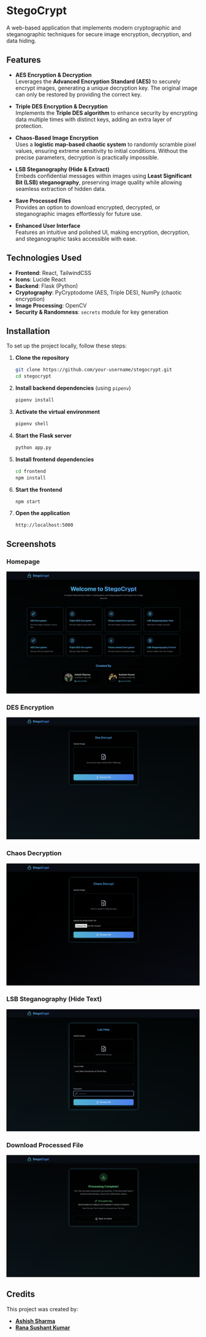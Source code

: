 # StegoCrypt  

A web-based application that implements modern cryptographic and steganographic techniques for secure image encryption, decryption, and data hiding.  

## Features  
 
- **AES Encryption & Decryption**  
  Leverages the **Advanced Encryption Standard (AES)** to securely encrypt images, generating a unique decryption key. The original image can only be restored by providing the correct key.  
 
- **Triple DES Encryption & Decryption**  
  Implements the **Triple DES algorithm** to enhance security by encrypting data multiple times with distinct keys, adding an extra layer of protection.  
 
- **Chaos-Based Image Encryption**  
  Uses a **logistic map-based chaotic system** to randomly scramble pixel values, ensuring extreme sensitivity to initial conditions. Without the precise parameters, decryption is practically impossible.  
 
- **LSB Steganography (Hide & Extract)**  
  Embeds confidential messages within images using **Least Significant Bit (LSB) steganography**, preserving image quality while allowing seamless extraction of hidden data.  
 
- **Save Processed Files**  
  Provides an option to download encrypted, decrypted, or steganographic images effortlessly for future use.  
 
- **Enhanced User Interface**  
  Features an intuitive and polished UI, making encryption, decryption, and steganographic tasks accessible with ease.


## Technologies Used  

- **Frontend**: React, TailwindCSS  
- **Icons**: Lucide React  
- **Backend**: Flask (Python)  
- **Cryptography**: PyCryptodome (AES, Triple DES), NumPy (chaotic encryption)  
- **Image Processing**: OpenCV  
- **Security & Randomness**: `secrets` module for key generation  

## Installation  

To set up the project locally, follow these steps:  

1. **Clone the repository**  
   ```bash
   git clone https://github.com/your-username/stegocrypt.git
   cd stegocrypt
   ```  

2. **Install backend dependencies** (using `pipenv`)  
   ```bash
   pipenv install
   ```  

3. **Activate the virtual environment**  
   ```bash
   pipenv shell
   ```  

4. **Start the Flask server**  
   ```bash
   python app.py
   ```  

5. **Install frontend dependencies**  
   ```bash
   cd frontend
   npm install
   ```  

6. **Start the frontend**  
   ```bash
   npm start
   ```  

7. **Open the application**  
   ```
   http://localhost:5000
   ```  

## Screenshots

### **Homepage**
![Homepage](assets/homepage.png)

### **DES Encryption**
![DES Encryption](assets/des_encryption.png)

### **Chaos Decryption**
![Chaos Decryption](assets/chaos_decrypt.png)

### **LSB Steganography (Hide Text)**
![LSB Hide](assets/lsb_hide.png)

### **Download Processed File**
![Download File](assets/download_file.png)

## Credits  

This project was created by:  

- [**Ashish Sharma**](https://github.com/ashish9925)  
- [**Rana Sushant Kumar**](https://github.com/rsk807)  
